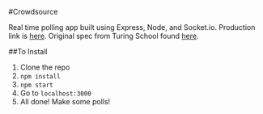 #Crowdsource

Real time polling app built using Express, Node, and Socket.io. Production link is [here](http://jbrr-crowdsource.herokuapp.com/). Original spec from Turing School found [here](https://github.com/turingschool/curriculum/blob/master/source/projects/real_time.markdown).


##To Install
1. Clone the repo
2. `npm install`
3. `npm start`
4. Go to `localhost:3000`
5. All done! Make some polls!

